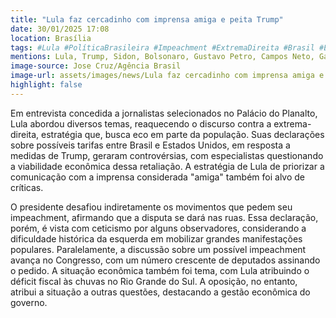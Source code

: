 ```yaml
---
title: "Lula faz cercadinho com imprensa amiga e peita Trump"
date: 30/01/2025 17:08
location: Brasília
tags: #Lula #PolíticaBrasileira #Impeachment #ExtremaDireita #Brasil #EstadosUnidos #EconomiaBrasileira #Política #GovernoLula #Eleições2022 #abc360noticias
mentions: Lula, Trump, Sidon, Bolsonaro, Gustavo Petro, Campos Neto, Galípolo, Biden,  PT, União Brasil, Republicanos, PP.
image-source: Jose Cruz/Agência Brasil
image-url: assets/images/news/Lula faz cercadinho com imprensa amiga e peita Trump.jpg
highlight: false
---
```


Em entrevista concedida a jornalistas selecionados no Palácio do Planalto, Lula abordou diversos temas,  reaquecendo o discurso contra a extrema-direita, estratégia que, busca eco em parte da população.  Suas declarações sobre possíveis tarifas entre Brasil e Estados Unidos, em resposta a medidas de Trump, geraram controvérsias,  com especialistas questionando a viabilidade econômica dessa retaliação. A estratégia de Lula de priorizar a comunicação com a imprensa considerada "amiga" também foi alvo de críticas.


O presidente desafiou indiretamente os movimentos que pedem seu impeachment, afirmando que a disputa se dará nas ruas. Essa declaração, porém,  é vista com ceticismo por alguns observadores,  considerando a dificuldade histórica da esquerda em mobilizar grandes manifestações populares.  Paralelamente,  a discussão sobre um possível impeachment avança no Congresso, com um número crescente de deputados assinando o pedido. A situação econômica também foi tema, com Lula atribuindo o déficit fiscal às chuvas no Rio Grande do Sul.  A oposição, no entanto,  atribui a situação a outras questões,  destacando a gestão econômica do governo.
